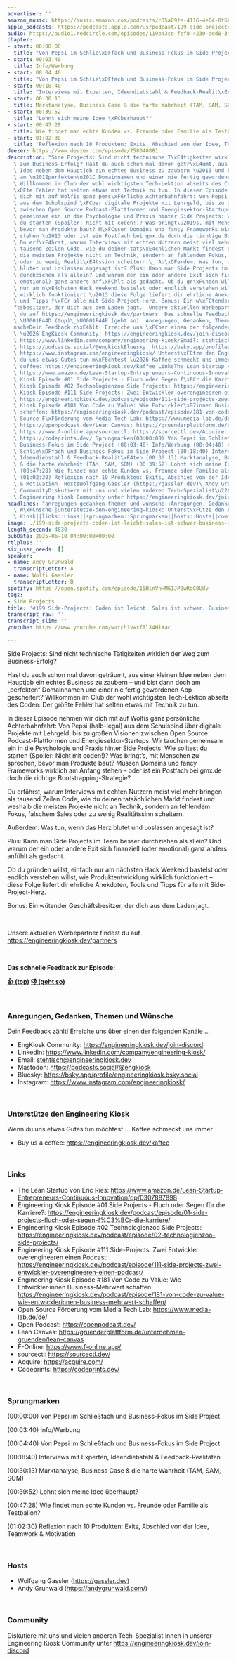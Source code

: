 ```yaml
---
advertiser: ''
amazon_music: https://music.amazon.com/podcasts/c35a09fe-4116-4e04-8f68-77d61b112e46/episodes/b3f383c2-89b3-460f-86ad-6c73804a93e5/engineering-kiosk-199-side-projects-coden-ist-leicht-sales-ist-schwer-business-ist-der-endgegner
apple_podcasts: https://podcasts.apple.com/us/podcast/199-side-projects-coden-ist-leicht-sales-ist-schwer/id1603082924?i=1000712192852&uo=4
audio: https://audio1.redcircle.com/episodes/119e43ce-fef8-4230-aed8-3f41f5dfb169/stream.mp3
chapter:
- start: 00:00:00
  title: "Von Pepsi im Schlie\xDFfach und Business-Fokus im Side Project"
- start: 00:03:40
  title: Info/Werbung
- start: 00:04:40
  title: "Von Pepsi im Schlie\xDFfach und Business-Fokus im Side Project"
- start: 00:18:40
  title: "Interviews mit Experten, Ideendiebstahl & Feedback-Realit\xE4ten"
- start: 00:30:13
  title: Marktanalyse, Business Case & die harte Wahrheit (TAM, SAM, SOM)
- start: 00:39:52
  title: "Lohnt sich meine Idee \xFCberhaupt?"
- start: 00:47:28
  title: Wie findet man echte Kunden vs. Freunde oder Familie als Testballon?
- start: 01:02:30
  title: 'Reflexion nach 10 Produkten: Exits, Abschied von der Idee, Teamwork & Motivation'
deezer: https://www.deezer.com/episode/758040881
description: "Side Projects: Sind nicht technische T\xE4tigkeiten wirklich der Weg\
  \ zum Business-Erfolg? Hast du auch schon mal davon getr\xE4umt, aus einer kleinen\
  \ Idee neben dem Hauptjob ein echtes Business zu zaubern \u2013 und bist dann doch\
  \ am \u201Eperfekten\u201C Domainnamen und einer nie fertig gewordenen App gescheitert?\
  \ Willkommen im Club der wohl wichtigsten Tech-Lektion abseits des Coden: Der gr\xF6\
  \xDFte Fehler hat selten etwas mit Technik zu tun. In dieser Episode nehmen wir\
  \ dich mit auf Wolfis ganz pers\xF6nliche Achterbahnfahrt: Von Pepsi (halb-legal)\
  \ aus dem Schulspind \xFCber digitale Projekte mit Lehrgeld, bis zu gro\xDFen Visionen\
  \ zwischen Open Source Podcast-Plattformen und Energiesektor-Startups. Wir tauchen\
  \ gemeinsam ein in die Psychologie und Praxis hinter Side Projects: Wie solltest\
  \ du starten (Spoiler: Nicht mit coden!)? Was bringt\u2019s, mit Menschen zu sprechen,\
  \ bevor man Produkte baut? M\xFCssen Domains und fancy Frameworks wirklich am Anfang\
  \ stehen \u2013 oder ist ein Postfach bei gmx.de doch die richtige Bootstrapping-Strategie?\
  \ Du erf\xE4hrst, warum Interviews mit echten Nutzern meist viel mehr bringen als\
  \ tausend Zeilen Code, wie du deinen tats\xE4chlichen Markt findest und weshalb\
  \ die meisten Projekte nicht an Technik, sondern an fehlendem Fokus, falschem Sales\
  \ oder zu wenig Realit\xE4tssinn scheitern.\_ Au\xDFerdem: Was tun, wenn das Herz\
  \ blutet und Loslassen angesagt ist? Plus: Kann man Side Projects im Team besser\
  \ durchziehen als allein? Und warum der ein oder andere Exit sich finanziell (oder\
  \ emotional) ganz anders anf\xFChlt als gedacht. Ob du gr\xFCnden willst, einfach\
  \ nur am n\xE4chsten Hack Weekend bastelst oder endlich verstehen willst, wie Produktentwicklung\
  \ wirklich funktioniert \u2013 diese Folge liefert dir ehrliche Anekdoten, Tools\
  \ und Tipps f\xFCr alle mit Side-Project-Herz. Bonus: Ein w\xFCtender Gesch\xE4\
  ftsbesitzer, der dich aus dem Laden jagt.  Unsere aktuellen Werbepartner findest\
  \ du auf https://engineeringkiosk.dev/partners  Das schnelle Feedback zur Episode:\
  \ \U0001F44D (top)\_\U0001F44E (geht so)  Anregungen, Gedanken, Themen und W\xFC\
  nscheDein Feedback z\xE4hlt! Erreiche uns \xFCber einen der folgenden Kan\xE4le\
  \ \u2026 EngKiosk Community: https://engineeringkiosk.dev/join-discord\_LinkedIn:\
  \ https://www.linkedin.com/company/engineering-kiosk/Email: stehtisch@engineeringkiosk.devMastodon:\
  \ https://podcasts.social/@engkioskBluesky: https://bsky.app/profile/engineeringkiosk.bsky.socialInstagram:\
  \ https://www.instagram.com/engineeringkiosk/ Unterst\xFCtze den Engineering KioskWenn\
  \ du uns etwas Gutes tun m\xF6chtest \u2026 Kaffee schmeckt uns immer\_ Buy us a\
  \ coffee: https://engineeringkiosk.dev/kaffee LinksThe Lean Startup von Eric Ries:\
  \ https://www.amazon.de/Lean-Startup-Entrepreneurs-Continuous-Innovation/dp/0307887898Engineering\
  \ Kiosk Episode #01 Side Projects - Fluch oder Segen f\xFCr die Karriere?: https://engineeringkiosk.dev/podcast/episode/01-side-projects-fluch-oder-segen-f%C3%BCr-die-karriere/Engineering\
  \ Kiosk Episode #02 Technologienzoo Side Projects: https://engineeringkiosk.dev/podcast/episode/02-technologienzoo-side-projects/Engineering\
  \ Kiosk Episode #111 Side-Projects: Zwei Entwickler overengineeren einen Podcast:\
  \ https://engineeringkiosk.dev/podcast/episode/111-side-projects-zwei-entwickler-overengineeren-einen-podcast/Engineering\
  \ Kiosk Episode #181 Von Code zu Value: Wie Entwickler\xB7innen Business-Mehrwert\
  \ schaffen: https://engineeringkiosk.dev/podcast/episode/181-von-code-zu-value-wie-entwicklerinnen-business-mehrwert-schaffen/Open\
  \ Source F\xF6rderung vom Media Tech Lab: https://www.media-lab.de/de/Open Podcast:\
  \ https://openpodcast.dev/Lean Canvas: https://gruenderplattform.de/unternehmen-gruenden/lean-canvasF-Online:\
  \ https://www.f-online.app/sourcectl: https://sourcectl.dev/Acquire: https://acquire.com/Codeprints:\
  \ https://codeprints.dev/ Sprungmarken(00:00:00) Von Pepsi im Schlie\xDFfach und\
  \ Business-Fokus im Side Project (00:03:40) Info/Werbung (00:04:40) Von Pepsi im\
  \ Schlie\xDFfach und Business-Fokus im Side Project (00:18:40) Interviews mit Experten,\
  \ Ideendiebstahl & Feedback-Realit\xE4ten (00:30:13) Marktanalyse, Business Case\
  \ & die harte Wahrheit (TAM, SAM, SOM) (00:39:52) Lohnt sich meine Idee \xFCberhaupt?\
  \ (00:47:28) Wie findet man echte Kunden vs. Freunde oder Familie als Testballon?\
  \ (01:02:30) Reflexion nach 10 Produkten: Exits, Abschied von der Idee, Teamwork\
  \ & Motivation  HostsWolfgang Gassler (https://gassler.dev)\_Andy Grunwald (https://andygrunwald.com/)\
  \ CommunityDiskutiere mit uns und vielen anderen Tech-Spezialist\u22C5innen in unserer\
  \ Engineering Kiosk Community unter https://engineeringkiosk.dev/join-discord"
headlines: "anregungen-gedanken-themen-und-wunsche::Anregungen, Gedanken, Themen und\
  \ W\xFCnsche||unterstutze-den-engineering-kiosk::Unterst\xFCtze den Engineering\
  \ Kiosk||links::Links||sprungmarken::Sprungmarken||hosts::Hosts||community::Community"
image: ./199-side-projects-coden-ist-leicht-sales-ist-schwer-business-ist-der-endgegner.jpg
length_second: 4630
pubDate: 2025-06-10 04:00:00+00:00
rtlplus: ''
six_user_needs: []
speaker:
- name: Andy Grunwald
  transcriptLetter: A
- name: Wolfi Gassler
  transcriptLetter: B
spotify: https://open.spotify.com/episode/15HlnVnHMG1JP2wRoC0UUv
tags:
- Side Projects
title: '#199 Side-Projects: Coden ist leicht. Sales ist schwer. Business ist der Endgegner!'
transcript_raw: ''
transcript_slim: ''
youtube: https://www.youtube.com/watch?v=xfTlX4HiXac

---
```

<p>Side Projects: Sind nicht technische Tätigkeiten wirklich der Weg zum Business-Erfolg?</p><p>Hast du auch schon mal davon geträumt, aus einer kleinen Idee neben dem Hauptjob ein echtes Business zu zaubern – und bist dann doch am „perfekten“ Domainnamen und einer nie fertig gewordenen App gescheitert? Willkommen im Club der wohl wichtigsten Tech-Lektion abseits des Coden: Der größte Fehler hat selten etwas mit Technik zu tun.</p><p>In dieser Episode nehmen wir dich mit auf Wolfis ganz persönliche Achterbahnfahrt: Von Pepsi (halb-legal) aus dem Schulspind über digitale Projekte mit Lehrgeld, bis zu großen Visionen zwischen Open Source Podcast-Plattformen und Energiesektor-Startups. Wir tauchen gemeinsam ein in die Psychologie und Praxis hinter Side Projects: Wie solltest du starten (Spoiler: Nicht mit coden!)? Was bringt’s, mit Menschen zu sprechen, bevor man Produkte baut? Müssen Domains und fancy Frameworks wirklich am Anfang stehen – oder ist ein Postfach bei gmx.de doch die richtige Bootstrapping-Strategie?</p><p>Du erfährst, warum Interviews mit echten Nutzern meist viel mehr bringen als tausend Zeilen Code, wie du deinen tatsächlichen Markt findest und weshalb die meisten Projekte nicht an Technik, sondern an fehlendem Fokus, falschem Sales oder zu wenig Realitätssinn scheitern. </p><p>Außerdem: Was tun, wenn das Herz blutet und Loslassen angesagt ist?</p><p>Plus: Kann man Side Projects im Team besser durchziehen als allein? Und warum der ein oder andere Exit sich finanziell (oder emotional) ganz anders anfühlt als gedacht.</p><p>Ob du gründen willst, einfach nur am nächsten Hack Weekend bastelst oder endlich verstehen willst, wie Produktentwicklung wirklich funktioniert – diese Folge liefert dir ehrliche Anekdoten, Tools und Tipps für alle mit Side-Project-Herz.</p><p>Bonus: Ein wütender Geschäftsbesitzer, der dich aus dem Laden jagt.</p><p><br></p><p>Unsere aktuellen Werbepartner findest du auf <a href="https://engineeringkiosk.dev/partners">https://engineeringkiosk.dev/partners</a></p><p><br></p><p><strong>Das schnelle Feedback zur Episode:</strong></p><p><a href="https://api.openpodcast.dev/feedback/199/upvote" rel="nofollow"><strong>👍 (top)</strong></a><strong> </strong><a href="https://api.openpodcast.dev/feedback/199/downvote" rel="nofollow"><strong>👎 (geht so)</strong></a></p><p><br></p><h3 id="anregungen-gedanken-themen-und-wunsche">Anregungen, Gedanken, Themen und Wünsche</h3><p>Dein Feedback zählt! Erreiche uns über einen der folgenden Kanäle …</p><ul><li>EngKiosk Community: <a href="https://engineeringkiosk.dev/join-discord">https://engineeringkiosk.dev/join-discord</a> </li><li>LinkedIn: <a href="https://www.linkedin.com/company/engineering-kiosk/" rel="nofollow">https://www.linkedin.com/company/engineering-kiosk/</a></li><li>Email: <a href="mailto:stehtisch@engineeringkiosk.dev" rel="nofollow">stehtisch@engineeringkiosk.dev</a></li><li>Mastodon: <a href="https://podcasts.social/@engkiosk" rel="nofollow">https://podcasts.social/@engkiosk</a></li><li>Bluesky: <a href="https://bsky.app/profile/engineeringkiosk.bsky.social" rel="nofollow">https://bsky.app/profile/engineeringkiosk.bsky.social</a></li><li>Instagram: <a href="https://www.instagram.com/engineeringkiosk/" rel="nofollow">https://www.instagram.com/engineeringkiosk/</a></li></ul><p><br></p><h3 id="unterstutze-den-engineering-kiosk">Unterstütze den Engineering Kiosk</h3><p>Wenn du uns etwas Gutes tun möchtest … Kaffee schmeckt uns immer </p><ul><li>Buy us a coffee: <a href="https://engineeringkiosk.dev/kaffee">https://engineeringkiosk.dev/kaffee</a></li></ul><p><br></p><h3 id="links">Links</h3><ul><li>The Lean Startup von Eric Ries: <a href="https://www.amazon.de/Lean-Startup-Entrepreneurs-Continuous-Innovation/dp/0307887898" rel="nofollow">https://www.amazon.de/Lean-Startup-Entrepreneurs-Continuous-Innovation/dp/0307887898</a></li><li>Engineering Kiosk Episode #01 Side Projects - Fluch oder Segen für die Karriere?: <a href="https://engineeringkiosk.dev/podcast/episode/01-side-projects-fluch-oder-segen-f%C3%BCr-die-karriere/">https://engineeringkiosk.dev/podcast/episode/01-side-projects-fluch-oder-segen-f%C3%BCr-die-karriere/</a></li><li>Engineering Kiosk Episode #02 Technologienzoo Side Projects: <a href="https://engineeringkiosk.dev/podcast/episode/02-technologienzoo-side-projects/">https://engineeringkiosk.dev/podcast/episode/02-technologienzoo-side-projects/</a></li><li>Engineering Kiosk Episode #111 Side-Projects: Zwei Entwickler overengineeren einen Podcast: <a href="https://engineeringkiosk.dev/podcast/episode/111-side-projects-zwei-entwickler-overengineeren-einen-podcast/">https://engineeringkiosk.dev/podcast/episode/111-side-projects-zwei-entwickler-overengineeren-einen-podcast/</a></li><li>Engineering Kiosk Episode #181 Von Code zu Value: Wie Entwickler·innen Business-Mehrwert schaffen: <a href="https://engineeringkiosk.dev/podcast/episode/181-von-code-zu-value-wie-entwicklerinnen-business-mehrwert-schaffen/">https://engineeringkiosk.dev/podcast/episode/181-von-code-zu-value-wie-entwicklerinnen-business-mehrwert-schaffen/</a></li><li>Open Source Förderung vom Media Tech Lab: <a href="https://www.media-lab.de/de/" rel="nofollow">https://www.media-lab.de/de/</a></li><li>Open Podcast: <a href="https://openpodcast.dev/#/" rel="nofollow">https://openpodcast.dev/</a></li><li>Lean Canvas: <a href="https://gruenderplattform.de/unternehmen-gruenden/lean-canvas" rel="nofollow">https://gruenderplattform.de/unternehmen-gruenden/lean-canvas</a></li><li>F-Online: <a href="https://www.f-online.app/" rel="nofollow">https://www.f-online.app/</a></li><li>sourcectl: <a href="https://sourcectl.dev/" rel="nofollow">https://sourcectl.dev/</a></li><li>Acquire: <a href="https://acquire.com/" rel="nofollow">https://acquire.com/</a></li><li>Codeprints: <a href="https://codeprints.dev/" rel="nofollow">https://codeprints.dev/</a></li></ul><p><br></p><h3 id="sprungmarken">Sprungmarken</h3><p>(00:00:00) Von Pepsi im Schließfach und Business-Fokus im Side Project</p><p>(00:03:40) Info/Werbung</p><p>(00:04:40) Von Pepsi im Schließfach und Business-Fokus im Side Project</p><p>(00:18:40) Interviews mit Experten, Ideendiebstahl &amp; Feedback-Realitäten</p><p>(00:30:13) Marktanalyse, Business Case &amp; die harte Wahrheit (TAM, SAM, SOM)</p><p>(00:39:52) Lohnt sich meine Idee überhaupt?</p><p>(00:47:28) Wie findet man echte Kunden vs. Freunde oder Familie als Testballon?</p><p>(01:02:30) Reflexion nach 10 Produkten: Exits, Abschied von der Idee, Teamwork &amp; Motivation</p><p><br></p><h3 id="hosts">Hosts</h3><ul><li>Wolfgang Gassler (<a href="https://gassler.dev" rel="nofollow">https://gassler.dev</a>) </li><li>Andy Grunwald (<a href="https://andygrunwald.com/" rel="nofollow">https://andygrunwald.com/</a>)</li></ul><p><br></p><h3 id="community">Community</h3><p>Diskutiere mit uns und vielen anderen Tech-Spezialist⋅innen in unserer Engineering Kiosk Community unter <a href="https://engineeringkiosk.dev/join-discord">https://engineeringkiosk.dev/join-discord</a> </p>